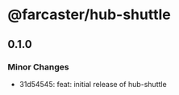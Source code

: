 # @farcaster/hub-shuttle

## 0.1.0

### Minor Changes

- 31d54545: feat: initial release of hub-shuttle

